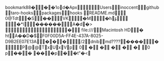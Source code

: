 book    mark    8   8   �        �  � 1od�A     p  x               Users        inoccent     github  
     taro-hooks       packages     hooks         README.md               0   @   T   d   t        �S           ��          VK         �M         �h         ۇ          �\*l         �   �   �   �   �   �           A�d�>
                                                       �        file:///     Macintosh HD      � ht         A��D�   $     F0F00D5A-FF4E-437A-8025-D9B2EE07E13A     �      �     �          /   2     dnib                              md????            ����            �                 P      @  @      T  x      U  x      V  p         0         �         �         �         �         �               0   p      �  �      �          �  �      �  p      �         �  t       "�  <      
